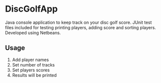 # DiscGolfApp
Java console application to keep track on your disc golf score.
JUnit test files included for testing printing players, adding score and sorting players.
Developed using Netbeans.

## Usage
1. Add player names
2. Set number of tracks
3. Set players scores
4. Results will be printed
